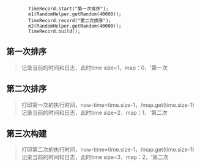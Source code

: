 ```
        TimeRecord.start("第一次排序");
        m1(RandomHelper.getRandom(40000));
        TimeRecord.record("第二次排序");
        m2(RandomHelper.getRandom(40000));
        TimeRecord.build();
```

## 第一次排序

> 记录当前的时间和日志，此时time size=1，map：0，'第一次

## 第二次排序

> 打印第一次的执行时间，now-time=time.size-1，/map.get(time.size-1)
> 记录当前的时间和日志，此时time size=2，map：1，'第二次

## 第三次构建

> 打印第二次的执行时间，now-time=time.size-1，/map.get(time.size-1)
> 记录当前的时间和日志，此时time size=3，map：2，'第二次
